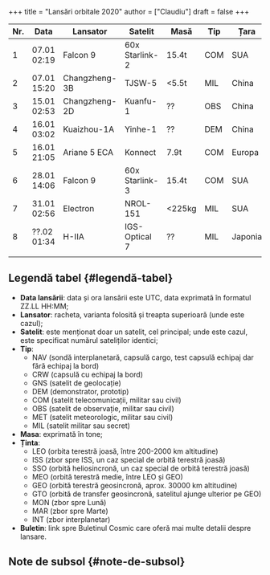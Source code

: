+++
title = "Lansări orbitale 2020"
author = ["Claudiu"]
draft = false
+++

| Nr. | Data        | Lansator      | Satelit        | Masă   | Tip | Țara    | Rampa             | Ținta | Rezultat | Buletin        |
|-----|-------------|---------------|----------------|--------|-----|---------|-------------------|-------|----------|----------------|
| 1   | 07.01 02:19 | Falcon 9      | 60x Starlink-2 | 15.4t  | COM | SUA     | CC SLC-40         | LEO   | Succes   | [57](/bul/057) |
| 2   | 07.01 15:20 | Changzheng-3B | TJSW-5         | <5.5t  | MIL | China   | Xichang LC-2      | GTO   | Succes   | [57](/bul/057) |
| 3   | 15.01 02:53 | Changzheng-2D | Kuanfu-1       | ??     | OBS | China   | Taiyua LC-9       | LEO   | Succes   | [58](/bul/058) |
| 4   | 16.01 03:02 | Kuaizhou-1A   | Yinhe-1        | ??     | DEM | China   | Jiuquan           | SSO   | Succes   | [59](/bul/059) |
| 5   | 16.01 21:05 | Ariane 5 ECA  | Konnect        | 7.9t   | COM | Europa  | Kourour ELA-3     | GEO   | Succes   | [59](/bul/059) |
| 6   | 28.01 14:06 | Falcon 9      | 60x Starlink-3 | 15.4t  | COM | SUA     | CC SLC-40         | LEO   | Succes   | [60](/bul/060) |
| 7   | 31.01 02:56 | Electron      | NROL-151       | <225kg | MIL | SUA     | LC-1 Mahia        | SSO?  | Succes   | [62](/bul/062) |
| 8   | ??.02 01:34 | H-IIA         | IGS-Optical 7  | ??     | MIL | Japonia | Tanegashima LA-Y1 | SSO   |          | [61](/bul/061) |
|     |             |               |                |        |     |         |                   |       |          |                |


## Legendă tabel {#legendă-tabel}

-   **Data lansării**: data și ora lansării este UTC, data exprimată în formatul ZZ.LL HH:MM;
-   **Lansator**: racheta, varianta folosită și treapta superioară (unde este cazul);
-   **Satelit**: este menționat doar un satelit, cel principal; unde este cazul, este specificat numărul sateliților identici;
-   **Tip**:
    -   NAV (sondă interplanetară, capsulă cargo, test capsulă echipaj dar fără echipaj la bord)
    -   CRW (capsulă cu echipaj la bord)
    -   GNS (satelit de geolocație)
    -   DEM (demonstrator, prototip)
    -   COM (satelit telecomunicații, militar sau civil)
    -   OBS (satelit de observație, militar sau civil)
    -   MET (satelit meteorologic, militar sau civil)
    -   MIL (satelit militar sau secret)
-   **Masa**: exprimată în tone;
-   **Ținta**:
    -   LEO (orbita terestră joasă, între 200-2000 km altitudine)
    -   ISS (zbor spre ISS, un caz special de orbită terestră joasă)
    -   SSO (orbită heliosincronă, un caz special de orbită terestră joasă)
    -   MEO (orbită terestră medie, între LEO și GEO)
    -   GEO (orbită terestră geosincronă, aprox. 30000 km altitudine)
    -   GTO (orbită de transfer geosincronă, satelitul ajunge ulterior pe GEO)
    -   MON (zbor spre Lună)
    -   MAR (zbor spre Marte)
    -   INT (zbor interplanetar)
-   **Buletin**: link spre Buletinul Cosmic care oferă mai multe detalii despre lansare.


## Note de subsol {#note-de-subsol}